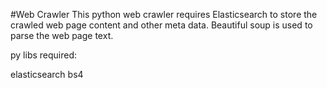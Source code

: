 #Web Crawler
This python web crawler requires Elasticsearch to store the crawled web page content and other meta data. Beautiful soup is used to parse the web page text.

py libs required:

elasticsearch
bs4
